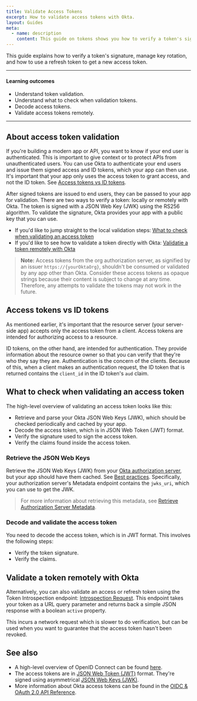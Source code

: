 ```yaml
---
title: Validate Access Tokens
excerpt: How to validate access tokens with Okta.
layout: Guides
meta:
  - name: description
    content: This guide on tokens shows you how to verify a token's signature, manage key rotation, and how to use a refresh token to get a new access token.
---
```


This guide explains how to verify a token's signature, manage key rotation, and how to use a refresh token to get a new access token.

---

#### Learning outcomes

* Understand token validation.
* Understand what to check when validation tokens.
* Decode access tokens.
* Validate access tokens remotely.

---

## About access token validation

If you're building a modern app or API, you want to know if your end user is authenticated. This is important to give context or to protect APIs from unauthenticated users. You can use Okta to authenticate your end users and issue them signed access and ID tokens, which your app can then use. It's important that your app only uses the access token to grant access, and not the ID token. See [Access tokens vs ID tokens](#access-tokens-vs-id-tokens).

After signed tokens are issued to end users, they can be passed to your app for validation. There are two ways to verify a token: locally or remotely with Okta. The token is signed with a JSON Web Key (JWK) using the RS256 algorithm. To validate the signature, Okta provides your app with a public key that you can use.

- If you'd like to jump straight to the local validation steps: [What to check when validating an access token](#what-to-check-when-validating-an-access-token)
- If you'd like to see how to validate a token directly with Okta: [Validatie a token remotely with Okta](#validate-a-token-remotely-with-okta)

> **Note:** Access tokens from the org authorization server, as signified by an issuer `https://{yourOktaOrg}`, shouldn't be consumed or validated by any app other than Okta. Consider these access tokens as opaque strings because their content is subject to change at any time. Therefore, any attempts to validate the tokens may not work in the future.

## Access tokens vs ID tokens

As mentioned earlier, it's important that the resource server (your server-side app) accepts only the access token from a client. Access tokens are intended for authorizing access to a resource.

ID tokens, on the other hand, are intended for authentication. They provide information about the resource owner so that you can verify that they're who they say they are. Authentication is the concern of the clients. Because of this, when a client makes an authentication request, the ID token that is returned contains the `client_id` in the ID token's `aud` claim.

## What to check when validating an access token

The high-level overview of validating an access token looks like this:

- Retrieve and parse your Okta JSON Web Keys (JWK), which should be checked periodically and cached by your app.
- Decode the access token, which is in JSON Web Token (JWT) format.
- Verify the signature used to sign the access token.
- Verify the claims found inside the access token.

### Retrieve the JSON Web Keys

Retrieve the JSON Web Keys (JWK) from your [Okta authorization server](/docs/guides/customize-authz-server/), but your app should have them cached. See [Best practices](/docs/reference/api/oidc/#best-practices). Specifically, your authorization server's Metadata endpoint contains the `jwks_uri`, which you can use to get the JWK.

> For more information about retrieving this metadata, see [Retrieve Authorization Server Metadata](/docs/reference/api/oidc/#well-knownoauth-authorization-server).

### Decode and validate the access token

You need to decode the access token, which is in JWT format.  This involves the following steps:

- Verify the token signature.
- Verify the claims.

<StackSelector snippet="accesstoken" noSelector/>

## Validate a token remotely with Okta

Alternatively, you can also validate an access or refresh token using the Token Introspection endpoint: [Introspection Request](/docs/reference/api/oidc/#introspect). This endpoint takes your token as a URL query parameter and returns back a simple JSON response with a boolean `active` property.

This incurs a network request which is slower to do verification, but can be used when you want to guarantee that the access token hasn't been revoked.

## See also

- A high-level overview of OpenID Connect can be found [here](/docs/concepts/oauth-openid/#openid-connect).
- The access tokens are in [JSON Web Token (JWT)](https://tools.ietf.org/html/rfc7519) format. They're signed using asymmetrical [JSON Web Keys (JWK)](https://tools.ietf.org/html/rfc7517).
- More information about Okta access tokens can be found in the [OIDC & OAuth 2.0 API Reference](/docs/reference/api/oidc/#id-token).
